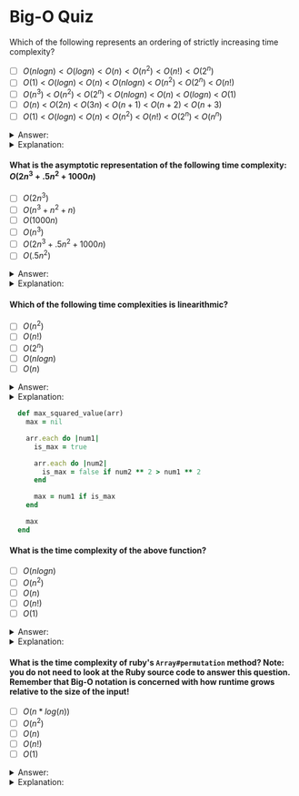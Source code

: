 # Big-O Quiz
Which of the following represents an ordering of strictly increasing time complexity?
- [ ] $O(n log n) < O(log n) < O(n) < O(n^2) < O(n!) < O(2^n)$
- [ ] $O(1)$ < $O(log n)$ < $O(n)$ < $O(n log n)$ < $O(n^2)$ < $O(2^n)$ < $O(n!)$
- [ ] $O(n^3)$ < $O(n^2)$ < $O(2^n)$ < $O(n log n)$ < $O(n)$ < $O(log n)$ < $O(1)$
- [ ] $O(n)$ < $O(2n)$ < $O(3n)$ < $O(n + 1)$ < $O(n + 2)$ < $O(n + 3)$
- [ ] $O(1)$ < $O(log n)$ < $O(n)$ < $O(n^2)$ < $O(n!)$ < $O(2^n)$ < $O(n^n)$

<details><summary>Answer:</summary>$O(1)$ < $O(log n)$ < $O(n)$ < $O(n log n)$ < $O(n^2)$ < $O(2^n)$ < $O(n!)$</details>
<details><summary>Explanation:</summary>
Remember $O(1)$, or constant time, is the slowest growing in terms of time complexity and  $O(n!)$, or factorial time, is the fastest growing.</details>

#### What is the asymptotic representation of the following time complexity: $O(2n^3 + .5n^2 + 1000n)$
- [ ] $O(2n^3)$
- [ ] $O(n^3 + n^2 + n)$
- [ ] $O(1000n)$
- [ ] $O(n^3)$
- [ ] $O(2n^3 + .5n^2 + 1000n)$
- [ ] $O(.5n^2)$

<details><summary>Answer:</summary>$O(n^3)$</details>
<details><summary>Explanation:</summary>Ignoring the constants, we get $n^3 + n^2 + n$.  $n^3$ will dominate the other terms and therefore is the asymptotic representation.</details>

#### Which of the following time complexities is linearithmic?
- [ ] $O(n^2)$
- [ ] $O(n!)$
- [ ] $O(2^n)$
- [ ] $O(n log n)$
- [ ] $O(n)$

<details><summary>Answer:</summary>$O(n log n)$</details>
<details><summary>Explanation:</summary>Remember linearithmic, or loglinear, time is $O(n log n)$. This is also the time complexity for $merge sort$, which is one of the fastest comparison sorts. </details>

```ruby
  def max_squared_value(arr)
    max = nil

    arr.each do |num1|
      is_max = true

      arr.each do |num2|
        is_max = false if num2 ** 2 > num1 ** 2
      end

      max = num1 if is_max
    end

    max
  end
```
#### What is the time complexity of the above function?
- [ ] $O(n log n)$
- [ ] $O(n^2)$
- [ ] $O(n)$
- [ ] $O(n!)$
- [ ] $O(1)$

<details><summary>Answer:</summary>$O(n^2)$</details>
<details><summary>Explanation:</summary>We are iterating over the input array of $n$ elements. For each of those $n$ elements, we do work that involves another iteration over the entire input array. In other words, for each of the $n$ elements, we do $n$ amount of work, which gives us $O(n^2)$.</details>

#### What is the time complexity of ruby's `Array#permutation` method? **Note:** you do not need to look at the Ruby source code to answer this question.  Remember that Big-O notation is concerned with how runtime grows relative to the size of the input!</p>
- [ ] $O(n*log(n))$
- [ ] $O(n^2)$
- [ ] $O(n)$
- [ ] $O(n!)$
- [ ] $O(1)$

<details><summary>Answer:</summary>$O(n!)$</details>
<details><summary>Explanation:</summary>

Whenever you have a problem where you are creating permutations, you are dealing with $factorial$ time complexity. E.g., if you call the `Array#permutation` method of an array with the length of 3, then 3! permutations would be returned (6 permutations total). Increasing the length to 4 would then return 24 total permutations, or 4!.</details>